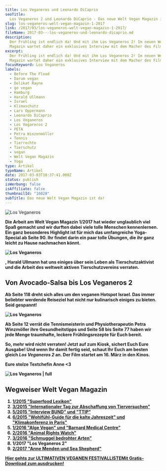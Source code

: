 ```yaml
---
title: Los Veganeros und Leonardo DiCaprio
seoTitle:
  Los Veganeros 2 und Leonardo DiCaprio - Das neue Welt Vegan Magazin ist da!
slug: los-veganeros-welt-vegan-magazin-1-2017
link: /2017/03/los-veganeros-welt-vegan-magazin-1-2017/
fileName: 2017-03---los-veganeros-und-leonardo-dicaprio.md
description:
  Der Frühling ist endlich da! Und mit ihm Los Veganeros 2! Im neuen Welt Vegan
  Magazin wartet daher ein exklusives Interview mit dem Macher des Films!
excerpt:
  Der Frühling ist endlich da! Und mit ihm Los Veganeros 2! Im neuen Welt Vegan
  Magazin wartet daher ein exklusives Interview mit dem Macher des Films!
focusKeyword: Los Veganeros
labels:
  - Before The Flood
  - Darum vegan
  - Delikat Rayne
  - go vegan
  - Hamburg
  - Harald Ullmann
  - Israel
  - Klimaschutz
  - Lars Oppermann
  - Leonardo DiCaprio
  - Los Veganeros
  - Los Vegareros 2
  - PETA
  - Petra Winzenmöller
  - Tennis
  - Tierrechte
  - Tierschutz
  - vegan
  - Welt Vegan Magazin
  - Yoga
type: Artikel
typeName: Artikel
date: 2017-03-03T18:37:41.000Z
status: publish
isWerbung: false
isAffiliate: false
thumbnailId: "16028"
subTitle: Das neue Welt Vegan Magazin ist da!
---
```


![Los Veganeros](http://cardamonchai.com/wp-content/uploads/2017/03/33072363362_5d21a8c88a_z-640x427.jpg)

<strong>

Die Arbeit am Welt Vegan Magazin 1/2017 hat wieder unglaublich viel Spaß gemacht
und wir durften dabei viele tolle Menschen kennenlernen. Ein ganz besonderes
Highlight ist für mich das umfangreiche Yoga-Special ab Seite 90. Ihr findet
darin ein paar tolle Übungen, die ihr ganz leicht zu Hause nachmachen könnt.

![Los Veganeros](http://cardamonchai.com/wp-content/uploads/2017/03/33100602271_24708fe69b_z-640x427.jpg)

, Harald Ullmann hat uns einiges über sein Leben als Tierschutzaktivist und die
Arbeit des weltweit aktiven Tierschutzvereins verraten.

## Von Avocado-Salsa bis Los Veganeros 2

Ab Seite 118 dreht sich alles um den veganen Hotspot Israel. Das immer beliebter
werdende Reiseziel hat nicht nur kulinarisch einiges zu bieten. Seid gespannt!

![Los Veganeros](http://cardamonchai.com/wp-content/uploads/2017/03/33072366172_a79af19fff_z-640x427.jpg)

Ab Seite 12 verrät die Tennismeisterin und Physiotherapeutin Petra Winzmöller
ihre Gesundheitstipps und Seite 58 bis Seite 77 haben wir jede Menge traumhafte,
leckere Frühlingsrezepte für Euch bereit.

So, mehr wird nicht verraten! Jetzt auf zum Kiosk, sichert Euch Eure Ausgabe!
Und wenn Ihr damit fertig seid, schaut Ihr Euch am besten gleich <em>Los
Veganeros 2 </em>an. Der Film startet am 16. März in den Kinos.

Eure stolze Textchefin Anne &lt;3

![Los Veganeros | full](http://cardamonchai.com/wp-content/uploads/2017/03/33228877995_c1f0eac3cf_z.jpg)

## Wegweiser Welt Vegan Magazin

<ol>
    <li><a href="/2015/04/mein-erster-artikel-im-welt-vegan-magazin/">1/2015 "Superfood Lexikon"</a></li>
    <li><a href="/2015/05/das-neue-welt-vegan-magazin-ist-da/">3/2015 "Internationaler Tag zur Abschaffung von Tierversuchen"</a></li>
    <li><a href="/2015/10/die-fuenfte-ausgabe-vom-welt-vegan-magazin-ist-da/">5/2015 "Interview BUND" und "TTIP"</a></li>
    <li><a href="/2015/12/die-sechste-ausgabe-vom-welt-vegan-magazin-ist-da/">6/2015 "Wohlfühl-Guide für die kalte Jahreszeit" und "Klimakonferenz in Paris"</a></li>
    <li><a href="http://cardamonchai.com/2016/03/welt-vegan-magazin-die-ausgabe-12016-ist-da/">1/2016 "Alge Vegan" und "Barnard Medical Centre"</a></li>
    <li><a href="http://cardamonchai.com/2016/08/welt-vegan-magazin-22016/">2/2016 "Animal Rights Watch"</a></li>
    <li><a href="http://cardamonchai.com/2016/09/thomas-d-im-welt-vegan-magazin/">3/2016 "Schmuggel bedrohter Arten"</a></li>
    <li>1/2017 "Los Veganeros 2"</li>
    <li><a href="http://cardamonchai.com/2017/06/welt-vegan-magazin-2-2017-anne-menden/">2/2017 "Anne Menden und Sea Shepherd"</a></li>
</ol>

<a class="banner banner-green" href="/2015/03/die-ultimative-vegane-festivalliste"><span class="head">Hier
gehts zur ULTIMATIVEN VEGANEN FESTIVALLISTE</span><span class="text">Mit
Gratis-Download zum ausdrucken!</span></a>

<span style="border-radius: 2px; text-indent: 20px; width: auto; padding: 0px 4px 0px 0px; text-align: center; font: bold 11px/20px 'Helvetica Neue',Helvetica,sans-serif; color: #ffffff; background: #bd081c no-repeat scroll 3px 50% / 14px 14px; position: absolute; opacity: 1; z-index: 8675309; display: none; cursor: pointer; top: 104px; left: 1091px;">Merken</span>

<span style="border-radius: 2px; text-indent: 20px; width: auto; padding: 0px 4px 0px 0px; text-align: center; font: bold 11px/20px 'Helvetica Neue',Helvetica,sans-serif; color: #ffffff; background: #bd081c no-repeat scroll 3px 50% / 14px 14px; position: absolute; opacity: 1; z-index: 8675309; display: none; cursor: pointer; top: 104px; left: 1091px;">Merken</span>
